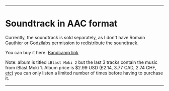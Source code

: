 
***

# Soundtrack in AAC format

Currently, the soundtrack is sold separately, as I don't have Romain Gauthier or Godzilabs permission to redistribute the soundtrack.

You can buy it here: [Bandcamp link](https://ninomojo.bandcamp.com/album/iblast-moki-2)

Note: album is titled `iBlast Moki 2` but the last 3 tracks contain the music from iBlast Moki 1. Album price is $2.99 USD (£2.14, 3.77 CAD, 2.74 CHF, [etc](https://duckduckgo.com/?q=%242.99+to+pounds&t=canonical&ia=currency)) you can only listen a limited number of times before having to purchase it.

***
